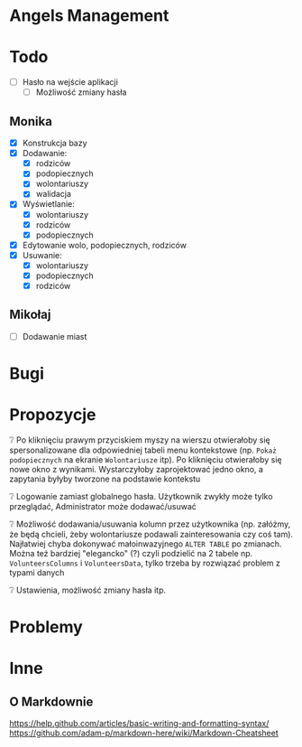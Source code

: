 Angels Management
==

# Todo
- [ ] Hasło na wejście aplikacji
    - [ ] Możliwość zmiany hasła

## Monika
- [x] Konstrukcja bazy
- [x] Dodawanie:
    - [x] rodziców
    - [x] podopiecznych
    - [x] wolontariuszy
    - [x] walidacja
- [x] Wyświetlanie:
    - [x] wolontariuszy 
    - [x] rodziców 
    - [x] podopiecznych 
- [x] Edytowanie wolo, podopiecznych, rodziców
- [x] Usuwanie:
    - [x] wolontariuszy
    - [x] podopiecznych
    - [x] rodziców

## Mikołaj
- [ ] Dodawanie miast

# Bugi

# Propozycje 
:grey_question: Po kliknięciu prawym przyciskiem myszy na wierszu     otwierałoby się spersonalizowane dla odpowiedniej tabeli menu kontekstowe  (np. `Pokaż podopiecznych` na ekranie `Wolontariusze` itp). Po kliknięciu otwierałoby się nowe okno z wynikami. Wystarczyłoby zaprojektować jedno okno, a zapytania byłyby tworzone na podstawie kontekstu 

:grey_question: Logowanie zamiast globalnego hasła. Użytkownik zwykły może tylko przeglądać, Administrator może dodawać/usuwać

:grey_question: Możliwość dodawania/usuwania kolumn przez użytkownika (np. załóżmy, że będą chcieli, żeby wolontariusze podawali zainteresowania czy coś tam). Najłatwiej chyba dokonywać małoinwazyjnego `ALTER TABLE` po zmianach. Można też bardziej "elegancko" (?) czyli podzielić na 2 tabele np. `VolunteersColumns` i `VolunteersData`, tylko trzeba by rozwiązać problem z typami danych

:grey_question: Ustawienia, możliwość zmiany hasła itp.

# Problemy

# Inne
## O Markdownie
https://help.github.com/articles/basic-writing-and-formatting-syntax/
https://github.com/adam-p/markdown-here/wiki/Markdown-Cheatsheet
